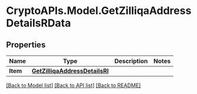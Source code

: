 # CryptoAPIs.Model.GetZilliqaAddressDetailsRData

## Properties

Name | Type | Description | Notes
------------ | ------------- | ------------- | -------------
**Item** | [**GetZilliqaAddressDetailsRI**](GetZilliqaAddressDetailsRI.md) |  | 

[[Back to Model list]](../README.md#documentation-for-models) [[Back to API list]](../README.md#documentation-for-api-endpoints) [[Back to README]](../README.md)

